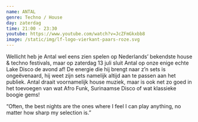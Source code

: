 ```yaml
---
name: ANTAL
genre: Techno / House
day: zaterdag
time: 21:00 - 23:30
youtube: https://www.youtube.com/watch?v=JcZFmGkxbb8
image: /static/img/lf-logo-vierkant-paars-roze.svg
---
```

Wellicht heb je Antal wel eens zien spelen op Nederlands’ bekendste house & techno festivals, maar op zaterdag 13 juli sluit Antal op onze enige echte Lake Disco de avond af! De energie die hij brengt naar z’n sets is ongeëvenaard, hij weet zijn sets namelijk altijd aan te passen aan het publiek. Antal draait voornamelijk house muziek, maar is ook net zo goed in het toevoegen van wat Afro Funk, Surinaamse Disco of wat klassieke boogie gems!




“Often, the best nights are the ones where I feel I can play anything, no matter how sharp my selection is.”
